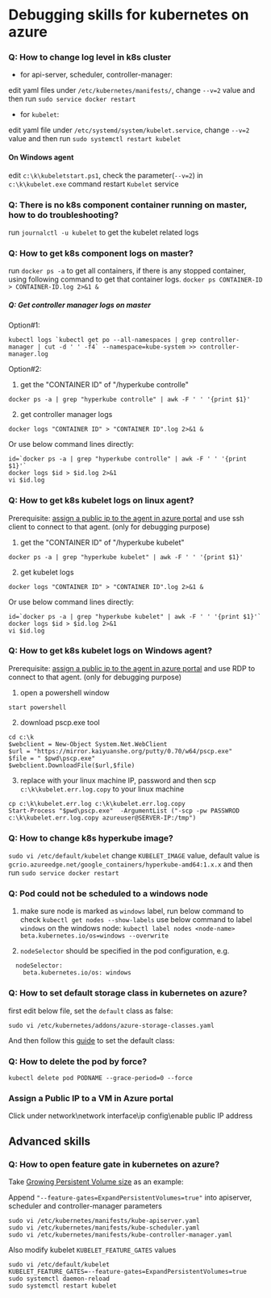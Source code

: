 # Debugging skills for kubernetes on azure
### Q: How to change log level in k8s cluster
 - for api-server, scheduler, controller-manager:

edit yaml files under `/etc/kubernetes/manifests/`, change `--v=2` value and then run `sudo service docker restart`

 - for `kubelet`:

edit yaml file under `/etc/systemd/system/kubelet.service`, change `--v=2` value and then run `sudo systemctl restart kubelet`

#### On Windows agent
edit `c:\k\kubeletstart.ps1`, check the parameter(`--v=2`) in `c:\k\kubelet.exe` command
restart `Kubelet` service

### Q: There is no k8s component container running on master, how to do troubleshooting?
run `journalctl -u kubelet` to get the kubelet related logs

### Q: How to get k8s component logs on master?
run `docker ps -a` to get all containers, if there is any stopped container, using following command to get that container logs.
`docker ps CONTAINER-ID > CONTAINER-ID.log 2>&1 &`

##### Q: Get controller manager logs on master
Option#1:
```
kubectl logs `kubectl get po --all-namespaces | grep controller-manager | cut -d ' ' -f4` --namespace=kube-system >> controller-manager.log
```

Option#2:
1. get the "CONTAINER ID" of "/hyperkube controlle"
```
docker ps -a | grep "hyperkube controlle" | awk -F ' ' '{print $1}'
```
2. get controller manager logs
```
docker logs "CONTAINER ID" > "CONTAINER ID".log 2>&1 &
```
Or use below command lines directly:
```
id=`docker ps -a | grep "hyperkube controlle" | awk -F ' ' '{print $1}'`
docker logs $id > $id.log 2>&1
vi $id.log
```

### Q: How to get k8s kubelet logs on linux agent?
Prerequisite:
[assign a public ip to the agent in azure portal](https://github.com/andyzhangx/Demo/blob/master/debug/README.md#assign-a-public-ip-to-a-vm-in-azure-portal) and use ssh client to connect to that agent. (only for debugging purpose)
1. get the "CONTAINER ID" of "/hyperkube kubelet"
```
docker ps -a | grep "hyperkube kubelet" | awk -F ' ' '{print $1}'
```
2. get kubelet logs
```
docker logs "CONTAINER ID" > "CONTAINER ID".log 2>&1 &
```
Or use below command lines directly:
```
id=`docker ps -a | grep "hyperkube kubelet" | awk -F ' ' '{print $1}'`
docker logs $id > $id.log 2>&1
vi $id.log
```

### Q: How to get k8s kubelet logs on Windows agent?
Prerequisite:
[assign a public ip to the agent in azure portal](https://github.com/andyzhangx/Demo/blob/master/debug/README.md#assign-a-public-ip-to-a-vm-in-azure-portal) and use RDP to connect to that agent. (only for debugging purpose)

1. open a powershell window
```
start powershell
```
2. download pscp.exe tool
```
cd c:\k
$webclient = New-Object System.Net.WebClient
$url = "https://mirror.kaiyuanshe.org/putty/0.70/w64/pscp.exe"
$file = " $pwd\pscp.exe"
$webclient.DownloadFile($url,$file)
```
3. replace with your linux machine IP, password and then scp `c:\k\kubelet.err.log.copy` to your linux machine
```
cp c:\k\kubelet.err.log c:\k\kubelet.err.log.copy
Start-Process "$pwd\pscp.exe"  -ArgumentList ("-scp -pw PASSWROD c:\k\kubelet.err.log.copy azureuser@SERVER-IP:/tmp")
```

### Q: How to change k8s hyperkube image?
`sudo vi /etc/default/kubelet`
change `KUBELET_IMAGE` value, default value is `gcrio.azureedge.net/google_containers/hyperkube-amd64:1.x.x`
and then run `sudo service docker restart`

### Q: Pod could not be scheduled to a windows node
1. make sure node is marked as `windows` label, run below command to check
`kubectl get nodes --show-labels`
use below command to label `windows` on the windows node:
```kubectl label nodes <node-name> beta.kubernetes.io/os=windows --overwrite```

2. `nodeSelector` should be specified in the pod configuration, e.g.
```
  nodeSelector:
    beta.kubernetes.io/os: windows
```

### Q: How to set default storage class in kubernetes on azure?
first edit below file, set the `default` class as false:
```
sudo vi /etc/kubernetes/addons/azure-storage-classes.yaml
```
And then follow this [guide](https://kubernetes.io/docs/tasks/administer-cluster/change-default-storage-class/) to set the default class:

### Q: How to delete the pod by force?
```kubectl delete pod PODNAME --grace-period=0 --force```

### Assign a Public IP to a VM in Azure portal
Click under network\network interface\ip config\enable public IP address

## Advanced skills
### Q: How to open feature gate in kubernetes on azure?
Take [Growing Persistent Volume size](https://github.com/kubernetes/community/blob/master/contributors/design-proposals/storage/grow-volume-size.md) as an example:

Append `"--feature-gates=ExpandPersistentVolumes=true"` into apiserver, scheduler and controller-manager parameters
```
sudo vi /etc/kubernetes/manifests/kube-apiserver.yaml
sudo vi /etc/kubernetes/manifests/kube-scheduler.yaml
sudo vi /etc/kubernetes/manifests/kube-controller-manager.yaml
```

Also modify kubelet `KUBELET_FEATURE_GATES` values
```
sudo vi /etc/default/kubelet
KUBELET_FEATURE_GATES=--feature-gates=ExpandPersistentVolumes=true
sudo systemctl daemon-reload
sudo systemctl restart kubelet
```
